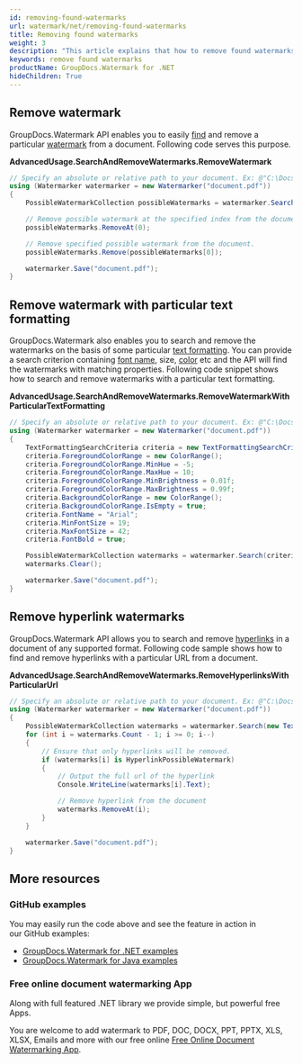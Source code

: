 ```yaml
---
id: removing-found-watermarks
url: watermark/net/removing-found-watermarks
title: Removing found watermarks
weight: 3
description: "This article explains that how to remove found watermarks while using GroupDocs. Watermarks API."
keywords: remove found watermarks
productName: GroupDocs.Watermark for .NET
hideChildren: True
---
```

## Remove watermark

GroupDocs.Watermark API enables you to easily [find](https://reference.groupdocs.com/net/watermark/groupdocs.watermark/watermarker/methods/search) and remove a particular [watermark](https://reference.groupdocs.com/net/watermark/groupdocs.watermark.search/possiblewatermark) from a document. Following code serves this purpose.

**AdvancedUsage.SearchAndRemoveWatermarks.RemoveWatermark**

```csharp
// Specify an absolute or relative path to your document. Ex: @"C:\Docs\document.pdf"
using (Watermarker watermarker = new Watermarker("document.pdf"))
{
    PossibleWatermarkCollection possibleWatermarks = watermarker.Search();

    // Remove possible watermark at the specified index from the document.
    possibleWatermarks.RemoveAt(0);

    // Remove specified possible watermark from the document.
    possibleWatermarks.Remove(possibleWatermarks[0]);

    watermarker.Save("document.pdf");
}
```

## Remove watermark with particular text formatting

GroupDocs.Watermark also enables you to search and remove the watermarks on the basis of some particular [text formatting](https://reference.groupdocs.com/net/watermark/groupdocs.watermark.search.searchcriteria/textformattingsearchcriteria). You can provide a search criterion containing [font name](https://reference.groupdocs.com/net/watermark/groupdocs.watermark.search.searchcriteria/textformattingsearchcriteria/properties/fontname), size, [color](https://reference.groupdocs.com/net/watermark/groupdocs.watermark.search.searchcriteria/textformattingsearchcriteria/properties/foregroundcolorrange) etc and the API will find the watermarks with matching properties. Following code snippet shows how to search and remove watermarks with a particular text formatting.

**AdvancedUsage.SearchAndRemoveWatermarks.RemoveWatermarkWithParticularTextFormatting**

```csharp
// Specify an absolute or relative path to your document. Ex: @"C:\Docs\document.pdf"
using (Watermarker watermarker = new Watermarker("document.pdf"))
{
    TextFormattingSearchCriteria criteria = new TextFormattingSearchCriteria();
    criteria.ForegroundColorRange = new ColorRange();
    criteria.ForegroundColorRange.MinHue = -5;
    criteria.ForegroundColorRange.MaxHue = 10;
    criteria.ForegroundColorRange.MinBrightness = 0.01f;
    criteria.ForegroundColorRange.MaxBrightness = 0.99f;
    criteria.BackgroundColorRange = new ColorRange();
    criteria.BackgroundColorRange.IsEmpty = true;
    criteria.FontName = "Arial";
    criteria.MinFontSize = 19;
    criteria.MaxFontSize = 42;
    criteria.FontBold = true;

    PossibleWatermarkCollection watermarks = watermarker.Search(criteria);
    watermarks.Clear();

    watermarker.Save("document.pdf");
}
```

## Remove hyperlink watermarks

GroupDocs.Watermark API allows you to search and remove [hyperlinks](https://reference.groupdocs.com/net/watermark/groupdocs.watermark.search/hyperlinkpossiblewatermark) in a document of any supported format. Following code sample shows how to find and remove hyperlinks with a particular URL from a document.

**AdvancedUsage.SearchAndRemoveWatermarks.RemoveHyperlinksWithParticularUrl**

```csharp
// Specify an absolute or relative path to your document. Ex: @"C:\Docs\document.pdf"
using (Watermarker watermarker = new Watermarker("document.pdf"))
{
    PossibleWatermarkCollection watermarks = watermarker.Search(new TextSearchCriteria(new Regex(@"someurl\.com")));
    for (int i = watermarks.Count - 1; i >= 0; i--)
    {
        // Ensure that only hyperlinks will be removed.
        if (watermarks[i] is HyperlinkPossibleWatermark)
        {
            // Output the full url of the hyperlink
            Console.WriteLine(watermarks[i].Text);

            // Remove hyperlink from the document
            watermarks.RemoveAt(i);
        }
    }

    watermarker.Save("document.pdf");
}
```

## More resources

### GitHub examples

You may easily run the code above and see the feature in action in our GitHub examples:

* [GroupDocs.Watermark for .NET examples](https://github.com/groupdocs-watermark/GroupDocs.Watermark-for-.NET)
* [GroupDocs.Watermark for Java examples](https://github.com/groupdocs-watermark/GroupDocs.Watermark-for-Java)

### Free online document watermarking App

Along with full featured .NET library we provide simple, but powerful free Apps.

You are welcome to add watermark to PDF, DOC, DOCX, PPT, PPTX, XLS, XLSX, Emails and more with our free online [Free Online Document Watermarking App](https://products.groupdocs.app/watermark).
